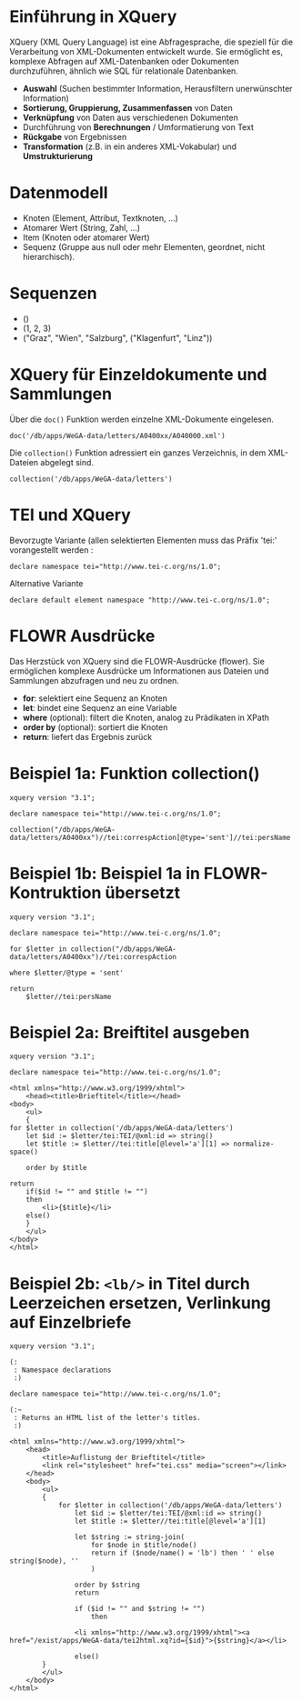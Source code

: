 # Einführung in XQuery
XQuery (XML Query Language) ist eine Abfragesprache, die speziell für die Verarbeitung von XML-Dokumenten entwickelt wurde. 
Sie ermöglicht es, komplexe Abfragen auf XML-Datenbanken oder Dokumenten durchzuführen, ähnlich wie SQL für relationale Datenbanken. 

- **Auswahl** (Suchen bestimmter Information, Herausfiltern 
unerwünschter Information)
- **Sortierung, Gruppierung, Zusammenfassen** von Daten
- **Verknüpfung** von Daten aus verschiedenen Dokumenten
- Durchführung von **Berechnungen** / Umformatierung von 
Text 
- **Rückgabe** von Ergebnissen
- **Transformation** (z.B. in ein anderes XML-Vokabular) und 
**Umstrukturierung**

# Datenmodell

 - Knoten (Element, Attribut, Textknoten, …)
 - Atomarer Wert (String, Zahl, …)
 - Item (Knoten oder atomarer Wert)
 - Sequenz (Gruppe aus null oder mehr Elementen, geordnet, nicht 
hierarchisch). 

# Sequenzen
 - ()
 - (1, 2, 3)
 - ("Graz", "Wien", "Salzburg", ("Klagenfurt", "Linz"))

# XQuery für Einzeldokumente und Sammlungen

Über die `doc()` Funktion werden einzelne XML-Dokumente eingelesen.

```doc('/db/apps/WeGA-data/letters/A0400xx/A040000.xml')```

Die `collection()` Funktion adressiert ein ganzes Verzeichnis, in dem XML-Dateien abgelegt sind. 

```collection('/db/apps/WeGA-data/letters')```

# TEI und XQuery

Bevorzugte Variante (allen selektierten Elementen muss das Präfix 'tei:' vorangestellt werden :

```declare namespace tei="http://www.tei-c.org/ns/1.0";```

Alternative Variante

```declare default element namespace "http://www.tei-c.org/ns/1.0";```

# FLOWR Ausdrücke 
Das Herzstück von XQuery sind die FLOWR-Ausdrücke (flower). Sie ermöglichen komplexe Ausdrücke um Informationen aus Dateien und Sammlungen abzufragen und neu zu ordnen. 

- **for**: selektiert eine Sequenz an Knoten
- **let**: bindet eine Sequenz an eine Variable
- **where** (optional): filtert die Knoten, analog zu Prädikaten in XPath
- **order by** (optional): sortiert die Knoten
- **return**: liefert das Ergebnis zurück

# Beispiel 1a: Funktion collection()

```xquery
xquery version "3.1";

declare namespace tei="http://www.tei-c.org/ns/1.0";

collection("/db/apps/WeGA-data/letters/A0400xx")//tei:correspAction[@type='sent']//tei:persName

```


# Beispiel 1b: Beispiel 1a in FLOWR-Kontruktion übersetzt
```xquery
xquery version "3.1";

declare namespace tei="http://www.tei-c.org/ns/1.0";

for $letter in collection("/db/apps/WeGA-data/letters/A0400xx")//tei:correspAction

where $letter/@type = 'sent'

return
    $letter//tei:persName
```

# Beispiel 2a: Breiftitel ausgeben
```xquery
xquery version "3.1";

declare namespace tei="http://www.tei-c.org/ns/1.0";

<html xmlns="http://www.w3.org/1999/xhtml">
    <head><title>Brieftitel</title></head>
<body>
    <ul>
    {
for $letter in collection('/db/apps/WeGA-data/letters')
    let $id := $letter/tei:TEI/@xml:id => string()
    let $title := $letter//tei:title[@level='a'][1] => normalize-space()
    
    order by $title
    
return 
    if($id != "" and $title != "")
    then
        <li>{$title}</li>
    else()    
    }
    </ul>
</body>
</html>
```

# Beispiel 2b: `<lb/>` in Titel durch Leerzeichen ersetzen, Verlinkung auf Einzelbriefe

```xquery
xquery version "3.1";

(:
 : Namespace declarations
 :)

declare namespace tei="http://www.tei-c.org/ns/1.0";

(:~
 : Returns an HTML list of the letter's titles.
 :)
 
<html xmlns="http://www.w3.org/1999/xhtml">
    <head>
        <title>Auflistung der Brieftitel</title>
        <link rel="stylesheet" href="tei.css" media="screen"></link>
    </head>
    <body>
        <ul>
        {
            for $letter in collection('/db/apps/WeGA-data/letters')
                let $id := $letter/tei:TEI/@xml:id => string()
                let $title := $letter//tei:title[@level='a'][1]
                
                let $string := string-join(
                    for $node in $title/node()
                    return if ($node/name() = 'lb') then ' ' else string($node), ''
                    )
                  
                order by $string
                return
                
                if ($id != "" and $string != "")
                    then
            
                <li xmlns="http://www.w3.org/1999/xhtml"><a href="/exist/apps/WeGA-data/tei2html.xq?id={$id}">{$string}</a></li>
                
                else()
        }
        </ul>
    </body>
</html>
``` 
